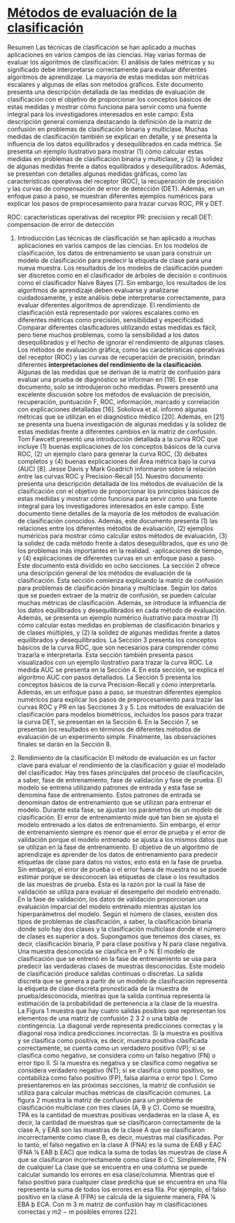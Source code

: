 
# [Métodos de evaluación de la clasificación](https://www.emerald.com/insight/content/doi/10.1016/j.aci.2018.08.003/full/pdf?title=classification-assessment-methods)

Resumen Las técnicas de clasificación se han aplicado a muchas aplicaciones en varios campos de las ciencias. Hay varias formas de evaluar los algoritmos de clasificación. El análisis de tales métricas y su significado debe interpretarse correctamente para evaluar diferentes algoritmos de aprendizaje. La mayoría de estas medidas son métricas escalares y algunas de ellas son métodos gráficos. Este documento presenta una descripción detallada de las medidas de evaluación de clasificación con el objetivo de proporcionar los conceptos básicos de estas medidas y mostrar cómo funciona para servir como una fuente integral para los investigadores interesados ​​en este campo. Esta descripción general comienza destacando la definición de la matriz de confusión en problemas de clasificación binaria y multiclase. Muchas medidas de clasificación también se explican en detalle, y se presenta la influencia de los datos equilibrados y desequilibrados en cada métrica. Se presenta un ejemplo ilustrativo para mostrar (1) cómo calcular estas medidas en problemas de clasificación binaria y multiclase, y (2) la solidez de algunas medidas frente a datos equilibrados y desequilibrados. Además, se presentan con detalles algunas medidas gráficas, como las características operativas del receptor (ROC), la recuperación de precisión y las curvas de compensación de error de detección (DET). Además, en un enfoque paso a paso, se muestran diferentes ejemplos numéricos para explicar los pasos de preprocesamiento para trazar curvas ROC, PR y DET.

ROC: caracteristicas operativas del receptor
PR: precision y recall
DET: compensacion de error de detección

1. Introducción 
Las técnicas de clasificación se han aplicado a muchas aplicaciones en varios campos de las ciencias. En los modelos de clasificación, los datos de entrenamiento se usan para construir un modelo de clasificación para predecir la etiqueta de clase para una nueva muestra. Los resultados de los modelos de clasificación pueden ser discretos como en el clasificador de árboles de decisión o continuos como el clasificador Naive Bayes [7]. Sin embargo, los resultados de los algoritmos de aprendizaje deben evaluarse y analizarse cuidadosamente, y este análisis debe interpretarse correctamente, para evaluar diferentes algoritmos de aprendizaje. El rendimiento de clasificación está representado por valores escalares como en diferentes métricas como precisión, sensibilidad y especificidad. Comparar diferentes clasificadores utilizando estas medidas es fácil, pero tiene muchos problemas, como la sensibilidad a los datos desequilibrados y el hecho de ignorar el rendimiento de algunas clases. Los métodos de evaluación gráfica, como las características operativas del receptor (ROC) y las curvas de recuperación de precisión, brindan diferentes **interpretaciones del rendimiento de la clasificación**.
Algunas de las medidas que se derivan de la matriz de confusión para evaluar una prueba de diagnóstico se informan en [19]. En ese documento, solo se introdujeron ocho medidas. Powers presentó una excelente discusión sobre los métodos de evaluación de precisión, recuperación, puntuación F, ROC, información, marcado y correlación con explicaciones detalladas [16]. Sokolova et al. informó algunas métricas que se utilizan en el diagnóstico médico [20]. Además, en [21] se presenta una buena investigación de algunas medidas y la solidez de estas medidas frente a diferentes cambios en la matriz de confusión. Tom Fawcett presentó una introducción detallada a la curva ROC que incluye (1) buenas explicaciones de los conceptos básicos de la curva ROC, (2) un ejemplo claro para generar la curva ROC, (3) debates completos y (4) buenas explicaciones del Área métrica bajo la curva (AUC) [8]. Jesse Davis y Mark Goadrich informaron sobre la relación entre las curvas ROC y Precision-Recall [5]. Nuestro documento presenta una descripción detallada de los métodos de evaluación de la clasificación con el objetivo de proporcionar los principios básicos de estas medidas y mostrar cómo funciona para servir como una fuente integral para los investigadores interesados ​​en este campo. Este documento tiene detalles de la mayoría de los métodos de evaluación de clasificación conocidos. Además, este documento presenta (1) las relaciones entre los diferentes métodos de evaluación, (2) ejemplos numéricos para mostrar cómo calcular estos métodos de evaluación, (3) la solidez de cada método frente a datos desequilibrados, que es uno de los problemas más importantes en la realidad. -aplicaciones de tiempo, y (4) explicaciones de diferentes curvas en un enfoque paso a paso. Este documento está dividido en ocho secciones. La sección 2 ofrece una descripción general de los métodos de evaluación de la clasificación. Esta sección comienza explicando la matriz de confusión para problemas de clasificación binaria y multiclase. Según los datos que se pueden extraer de la matriz de confusión, se pueden calcular muchas métricas de clasificación. Además, se introduce la influencia de los datos equilibrados y desequilibrados en cada método de evaluación. Además, se presenta un ejemplo numérico ilustrativo para mostrar (1) cómo calcular estas medidas en problemas de clasificación binarios y de clases múltiples, y (2) la solidez de algunas medidas frente a datos equilibrados y desequilibrados. La Sección 3 presenta los conceptos básicos de la curva ROC, que son necesarios para comprender cómo trazarla e interpretarla. Esta sección también presenta pasos visualizados con un ejemplo ilustrativo para trazar la curva ROC. La medida AUC se presenta en la Sección 4. En esta sección, se explica el algoritmo AUC con pasos detallados. La Sección 5 presenta los conceptos básicos de la curva Precision-Recall y cómo interpretarla. Además, en un enfoque paso a paso, se muestran diferentes ejemplos numéricos para explicar los pasos de preprocesamiento para trazar las curvas ROC y PR en las Secciones 3 y 5. Los métodos de evaluación de clasificación para modelos biométricos, incluidos los pasos para trazar la curva DET, se presentan en la Sección 6. En la Sección 7, se presentan los resultados en términos de diferentes métodos de evaluación de un experimento simple. Finalmente, las observaciones finales se darán en la Sección 8.

2. Rendimiento de la clasificación 
El método de evaluación es un factor clave para evaluar el rendimiento de la clasificación y guiar el modelado del clasificador. Hay tres fases principales del proceso de clasificación, a saber, fase de entrenamiento, fase de validación y fase de prueba. El modelo se entrena utilizando patrones de entrada y esta fase se denomina fase de entrenamiento. Estos patrones de entrada se denominan datos de entrenamiento que se utilizan para entrenar el modelo. Durante esta fase, se ajustan los parámetros de un modelo de clasificación. 
El error de entrenamiento mide qué tan bien se ajusta el modelo entrenado a los datos de entrenamiento. Sin embargo, el error de entrenamiento siempre es menor que el error de prueba y el error de validación porque el modelo entrenado se ajusta a los mismos datos que se utilizan en la fase de entrenamiento. El objetivo de un algoritmo de aprendizaje es aprender de los datos de entrenamiento para predecir etiquetas de clase para datos no vistos; esto está en la fase de prueba. Sin embargo, el error de prueba o el error fuera de muestra no se puede estimar porque se desconocen las etiquetas de clase o los resultados de las muestras de prueba. Esta es la razón por la cual la fase de validación se utiliza para evaluar el desempeño del modelo entrenado. En la fase de validación, los datos de validación proporcionan una evaluación imparcial del modelo entrenado mientras ajustan los hiperparámetros del modelo. Según el número de clases, existen dos tipos de problemas de clasificación, a saber, la clasificación binaria donde solo hay dos clases y la clasificación multiclase donde el número de clases es superior a dos. Supongamos que tenemos dos clases, es decir, clasificación binaria, P para clase positiva y N para clase negativa. Una muestra desconocida se clasifica en P o N. El modelo de clasificación que se entrenó en la fase de entrenamiento se usa para predecir las verdaderas clases de muestras desconocidas. Este modelo de clasificación produce salidas continuas o discretas. La salida discreta que se genera a partir de un modelo de clasificación representa la etiqueta de clase discreta pronosticada de la muestra de prueba/desconocida, mientras que la salida continua representa la estimación de la probabilidad de pertenencia a la clase de la muestra. La Figura 1 muestra que hay cuatro salidas posibles que representan los elementos de una matriz de confusión 2 3 2 o una tabla de contingencia. La diagonal verde representa predicciones correctas y la diagonal rosa indica predicciones incorrectas. Si la muestra es positiva y se clasifica como positiva, es decir, muestra positiva clasificada correctamente, se cuenta como un verdadero positivo (VP); si se clasifica como negativo, se considera como un falso negativo (FN) o error tipo II. Si la muestra es negativa y se clasifica como negativa se considera verdadero negativo (NT); si se clasifica como positivo, se contabiliza como falso positivo (FP), falsa alarma o error tipo I. Como presentaremos en las próximas secciones, la matriz de confusión se utiliza para calcular muchas métricas de clasificación comunes. La figura 2 muestra la matriz de confusión para un problema de clasificación multiclase con tres clases (A, B y C). Como se muestra, TPA es la cantidad de muestras positivas verdaderas en la clase A, es decir, la cantidad de muestras que se clasificaron correctamente de la clase A, y EAB son las muestras de la clase A que se clasificaron incorrectamente como clase B, es decir, muestras mal clasificadas. Por lo tanto, el falso negativo en la clase A (FNA) es la suma de EAB y EAC (FNA ¼ EAB þ EAC) que indica la suma de todas las muestras de clase A que se clasificaron incorrectamente como clase B o C. Simplemente, FN de cualquier La clase que se encuentra en una columna se puede calcular sumando los errores en esa clase/columna. Mientras que el falso positivo para cualquier clase predicha que se encuentra en una fila representa la suma de todos los errores en esa fila. Por ejemplo, el falso positivo en la clase A (FPA) se calcula de la siguiente manera, FPA ¼ EBA þ ECA. Con m 3 m matriz de confusión hay m clasificaciones correctas y m2 − m posibles errores [22].